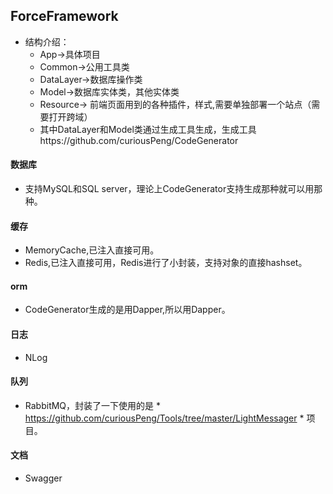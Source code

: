 ## ForceFramework
+ 结构介绍：
	+ App->具体项目
	+ Common->公用工具类
	+ DataLayer->数据库操作类
	+ Model->数据库实体类，其他实体类
	+ Resource-> 前端页面用到的各种插件，样式,需要单独部署一个站点（需要打开跨域）
    + 其中DataLayer和Model类通过生成工具生成，生成工具https://github.com/curiousPeng/CodeGenerator

#### 数据库
+ 支持MySQL和SQL server，理论上CodeGenerator支持生成那种就可以用那种。

#### 缓存
+ MemoryCache,已注入直接可用。
+ Redis,已注入直接可用，Redis进行了小封装，支持对象的直接hashset。

#### orm
+ CodeGenerator生成的是用Dapper,所以用Dapper。

#### 日志
+ NLog

#### 队列
+ RabbitMQ，封装了一下使用的是 * https://github.com/curiousPeng/Tools/tree/master/LightMessager * 项目。

#### 文档
+ Swagger

